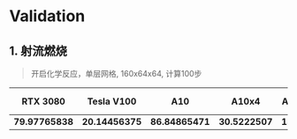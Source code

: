 # Validation

## 1. 射流燃烧

> 开启化学反应，单层网格, 160x64x64, 计算100步

|  RTX 3080   | Tesla V100  | A10 | A10x4 | A10 1.6x grid| A10x4 1.6x grid| i9-12900k (mpirun -n 8)|
|  ----  | ----  | ---- | ---- | ---- |  ---- |  ---- |
| **79.97765838**  | **20.14456375** | **86.84865471** | **30.5222507** | **139.4827673** | **39.89737012** |**325.6690344** |